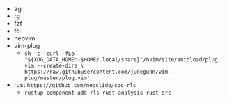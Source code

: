 - ag
- rg
- fzf
- fd
- neovim
- vim-plug
  - `sh -c 'curl -fLo "${XDG_DATA_HOME:-$HOME/.local/share}"/nvim/site/autoload/plug.vim --create-dirs \
       https://raw.githubusercontent.com/junegunn/vim-plug/master/plug.vim'`
- rust  `https://github.com/neoclide/coc-rls`
  - `rustup component add rls rust-analysis rust-src`
